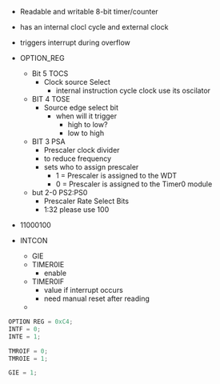 - Readable and writable 8-bit timer/counter
- has an internal clocl cycle and external clock
- triggers interrupt during overflow
- OPTION_REG
	- Bit 5 TOCS
		- Clock source Select 
			- internal instruction cycle clock use its oscilator
	- BIT 4 TOSE
		- Source edge select bit
			- when will it trigger
				- high to low?
				- low to high
	- BIT 3 PSA
		- Prescaler clock divider
		- to reduce frequency
		- sets who to assign prescaler
			- 1 = Prescaler is assigned to the WDT
			- 0 = Prescaler is assigned to the Timer0 module
	- but 2-0 PS2:PS0 
		- Prescaler Rate Select Bits
		- 1:32 please use 100
- 11000100

- INTCON
	- GIE
	- TIMER0IE
		- enable 
	- TIMER0IF 
		- value if interrupt occurs
		- need manual reset after reading
	- 
```c
OPTION REG = 0xC4;
INTF = 0;
INTE = 1;

TMROIF = 0;
TMROIE = 1;

GIE = 1;
```